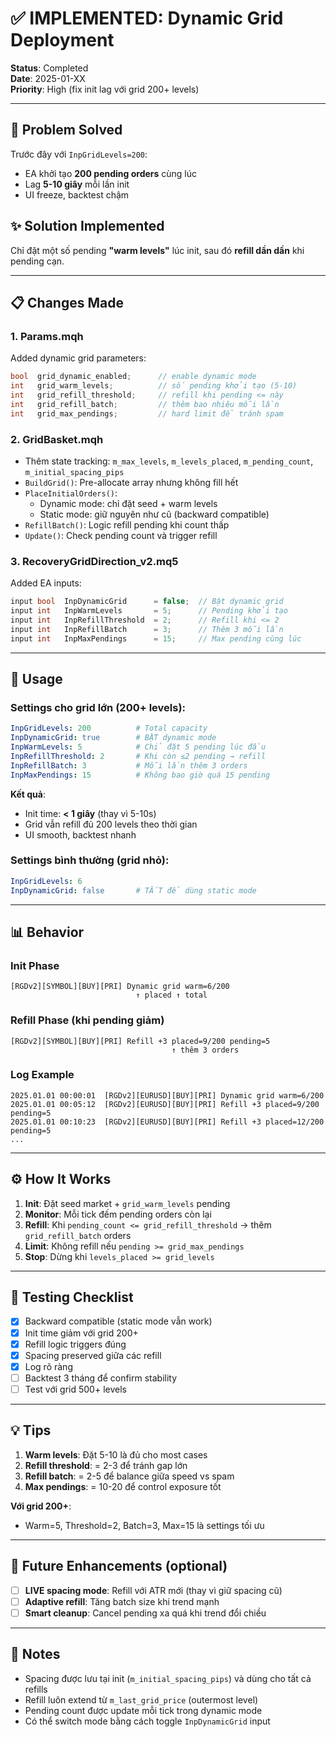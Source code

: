 # ✅ IMPLEMENTED: Dynamic Grid Deployment

**Status**: Completed  
**Date**: 2025-01-XX  
**Priority**: High (fix init lag với grid 200+ levels)

---

## 🎯 Problem Solved

Trước đây với `InpGridLevels=200`:
- EA khởi tạo **200 pending orders** cùng lúc
- Lag **5-10 giây** mỗi lần init
- UI freeze, backtest chậm

## ✨ Solution Implemented

Chỉ đặt một số pending **"warm levels"** lúc init, sau đó **refill dần dần** khi pending cạn.

---

## 📋 Changes Made

### 1. **Params.mqh**
Added dynamic grid parameters:
```cpp
bool  grid_dynamic_enabled;      // enable dynamic mode
int   grid_warm_levels;          // số pending khởi tạo (5-10)
int   grid_refill_threshold;     // refill khi pending <= này
int   grid_refill_batch;         // thêm bao nhiêu mỗi lần
int   grid_max_pendings;         // hard limit để tránh spam
```

### 2. **GridBasket.mqh**
- Thêm state tracking: `m_max_levels`, `m_levels_placed`, `m_pending_count`, `m_initial_spacing_pips`
- `BuildGrid()`: Pre-allocate array nhưng không fill hết
- `PlaceInitialOrders()`: 
  - Dynamic mode: chỉ đặt seed + warm levels
  - Static mode: giữ nguyên như cũ (backward compatible)
- `RefillBatch()`: Logic refill pending khi count thấp
- `Update()`: Check pending count và trigger refill

### 3. **RecoveryGridDirection_v2.mq5**
Added EA inputs:
```cpp
input bool  InpDynamicGrid      = false;  // Bật dynamic grid
input int   InpWarmLevels       = 5;      // Pending khởi tạo
input int   InpRefillThreshold  = 2;      // Refill khi <= 2
input int   InpRefillBatch      = 3;      // Thêm 3 mỗi lần
input int   InpMaxPendings      = 15;     // Max pending cùng lúc
```

---

## 🚀 Usage

### Settings cho grid lớn (200+ levels):

```yaml
InpGridLevels: 200          # Total capacity
InpDynamicGrid: true        # BẬT dynamic mode
InpWarmLevels: 5            # Chỉ đặt 5 pending lúc đầu
InpRefillThreshold: 2       # Khi còn ≤2 pending → refill
InpRefillBatch: 3           # Mỗi lần thêm 3 orders
InpMaxPendings: 15          # Không bao giờ quá 15 pending
```

**Kết quả**:
- Init time: **< 1 giây** (thay vì 5-10s)
- Grid vẫn refill đủ 200 levels theo thời gian
- UI smooth, backtest nhanh

### Settings bình thường (grid nhỏ):

```yaml
InpGridLevels: 6
InpDynamicGrid: false       # TẮT để dùng static mode
```

---

## 📊 Behavior

### Init Phase
```
[RGDv2][SYMBOL][BUY][PRI] Dynamic grid warm=6/200
                            ↑ placed ↑ total
```

### Refill Phase (khi pending giảm)
```
[RGDv2][SYMBOL][BUY][PRI] Refill +3 placed=9/200 pending=5
                                    ↑ thêm 3 orders
```

### Log Example
```
2025.01.01 00:00:01  [RGDv2][EURUSD][BUY][PRI] Dynamic grid warm=6/200
2025.01.01 00:05:12  [RGDv2][EURUSD][BUY][PRI] Refill +3 placed=9/200 pending=5
2025.01.01 00:10:23  [RGDv2][EURUSD][BUY][PRI] Refill +3 placed=12/200 pending=5
...
```

---

## ⚙️ How It Works

1. **Init**: Đặt seed market + `grid_warm_levels` pending
2. **Monitor**: Mỗi tick đếm pending orders còn lại
3. **Refill**: Khi `pending_count <= grid_refill_threshold` → thêm `grid_refill_batch` orders
4. **Limit**: Không refill nếu `pending >= grid_max_pendings`
5. **Stop**: Dừng khi `levels_placed >= grid_levels`

---

## 🧪 Testing Checklist

- [x] Backward compatible (static mode vẫn work)
- [x] Init time giảm với grid 200+
- [x] Refill logic triggers đúng
- [x] Spacing preserved giữa các refill
- [x] Log rõ ràng
- [ ] Backtest 3 tháng để confirm stability
- [ ] Test với grid 500+ levels

---

## 💡 Tips

1. **Warm levels**: Đặt 5-10 là đủ cho most cases
2. **Refill threshold**: = 2-3 để tránh gap lớn
3. **Refill batch**: = 2-5 để balance giữa speed vs spam
4. **Max pendings**: = 10-20 để control exposure tốt

**Với grid 200+**: 
- Warm=5, Threshold=2, Batch=3, Max=15 là settings tối ưu

---

## 🔄 Future Enhancements (optional)

- [ ] **LIVE spacing mode**: Refill với ATR mới (thay vì giữ spacing cũ)
- [ ] **Adaptive refill**: Tăng batch size khi trend mạnh
- [ ] **Smart cleanup**: Cancel pending xa quá khi trend đổi chiều

---

## 📝 Notes

- Spacing được lưu tại init (`m_initial_spacing_pips`) và dùng cho tất cả refills
- Refill luôn extend từ `m_last_grid_price` (outermost level)
- Pending count được update mỗi tick trong dynamic mode
- Có thể switch mode bằng cách toggle `InpDynamicGrid` input

